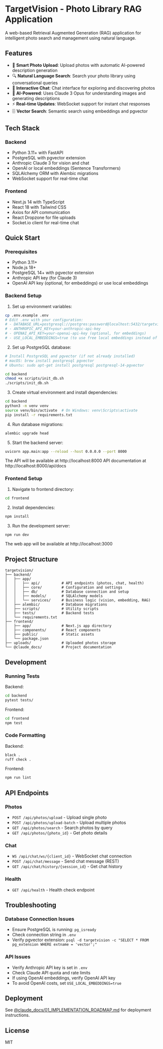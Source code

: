 # TargetVision - Photo Library RAG Application

A web-based Retrieval Augmented Generation (RAG) application for intelligent photo search and management using natural language.

## Features

- 📸 **Smart Photo Upload**: Upload photos with automatic AI-powered description generation
- 🔍 **Natural Language Search**: Search your photo library using conversational queries
- 💬 **Interactive Chat**: Chat interface for exploring and discovering photos
- 🧠 **AI-Powered**: Uses Claude 3 Opus for understanding images and generating descriptions
- ⚡ **Real-time Updates**: WebSocket support for instant chat responses
- 🗄️ **Vector Search**: Semantic search using embeddings and pgvector

## Tech Stack

### Backend
- Python 3.11+ with FastAPI
- PostgreSQL with pgvector extension
- Anthropic Claude 3 for vision and chat
- OpenAI or local embeddings (Sentence Transformers)
- SQLAlchemy ORM with Alembic migrations
- WebSocket support for real-time chat

### Frontend
- Next.js 14 with TypeScript
- React 18 with Tailwind CSS
- Axios for API communication
- React Dropzone for file uploads
- Socket.io client for real-time chat

## Quick Start

### Prerequisites
- Python 3.11+
- Node.js 18+
- PostgreSQL 14+ with pgvector extension
- Anthropic API key (for Claude 3)
- OpenAI API key (optional, for embeddings) or use local embeddings

### Backend Setup

1. Set up environment variables:
```bash
cp .env.example .env
# Edit .env with your configuration:
# - DATABASE_URL=postgresql://postgres:password@localhost:5432/targetvision
# - ANTHROPIC_API_KEY=your-anthropic-api-key
# - OPENAI_API_KEY=your-openai-api-key (optional, for embeddings)
# - USE_LOCAL_EMBEDDINGS=true (to use free local embeddings instead of OpenAI)
```

2. Set up PostgreSQL database:
```bash
# Install PostgreSQL and pgvector (if not already installed)
# macOS: brew install postgresql pgvector
# Ubuntu: sudo apt-get install postgresql postgresql-14-pgvector

cd backend
chmod +x scripts/init_db.sh
./scripts/init_db.sh
```

3. Create virtual environment and install dependencies:
```bash
cd backend
python3 -m venv venv
source venv/bin/activate  # On Windows: venv\Scripts\activate
pip install -r requirements.txt
```

4. Run database migrations:
```bash
alembic upgrade head
```

5. Start the backend server:
```bash
uvicorn app.main:app --reload --host 0.0.0.0 --port 8000
```

The API will be available at http://localhost:8000
API documentation at http://localhost:8000/api/docs

### Frontend Setup

1. Navigate to frontend directory:
```bash
cd frontend
```

2. Install dependencies:
```bash
npm install
```

3. Run the development server:
```bash
npm run dev
```

The web app will be available at http://localhost:3000

## Project Structure

```
targetvision/
├── backend/
│   ├── app/
│   │   ├── api/          # API endpoints (photos, chat, health)
│   │   ├── core/         # Configuration and settings
│   │   ├── db/           # Database connection and setup
│   │   ├── models/       # SQLAlchemy models
│   │   └── services/     # Business logic (vision, embedding, RAG)
│   ├── alembic/          # Database migrations
│   ├── scripts/          # Utility scripts
│   ├── tests/            # Backend tests
│   └── requirements.txt
├── frontend/
│   ├── app/              # Next.js app directory
│   ├── components/       # React components
│   ├── public/           # Static assets
│   └── package.json
├── uploads/              # Uploaded photos storage
└── @claude_docs/         # Project documentation
```

## Development

### Running Tests

Backend:
```bash
cd backend
pytest tests/
```

Frontend:
```bash
cd frontend
npm test
```

### Code Formatting

Backend:
```bash
black .
ruff check .
```

Frontend:
```bash
npm run lint
```

## API Endpoints

### Photos
- `POST /api/photos/upload` - Upload single photo
- `POST /api/photos/upload-batch` - Upload multiple photos
- `GET /api/photos/search` - Search photos by query
- `GET /api/photos/{photo_id}` - Get photo details

### Chat
- `WS /api/chat/ws/{client_id}` - WebSocket chat connection
- `POST /api/chat/message` - Send chat message (REST)
- `GET /api/chat/history/{session_id}` - Get chat history

### Health
- `GET /api/health` - Health check endpoint

## Troubleshooting

### Database Connection Issues
- Ensure PostgreSQL is running: `pg_isready`
- Check connection string in `.env`
- Verify pgvector extension: `psql -d targetvision -c "SELECT * FROM pg_extension WHERE extname = 'vector';"`

### API Issues
- Verify Anthropic API key is set in `.env`
- Check Claude API quota and rate limits
- If using OpenAI embeddings, verify OpenAI API key
- To avoid OpenAI costs, set `USE_LOCAL_EMBEDDINGS=true`

## Deployment

See [@claude_docs/01_IMPLEMENTATION_ROADMAP.md](@claude_docs/01_IMPLEMENTATION_ROADMAP.md) for deployment instructions.

## License

MIT
